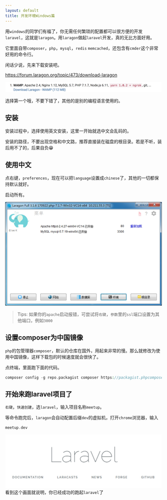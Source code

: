 ```yaml
---
layout: default
title: 开发环境Windows篇
---
```


用`windows`的同学们有福了，你无需任何繁琐的配置都可以很方便的开发`laravel`，这就是`laragon`。用`laragon`做起`laravel`开发，真的无比方面好用。

它里面自带`composer`，`php`，`mysql`，`redis` `memcached`，还包含有`cmder`这个非常好用的命令行。

闲话少说，先来下载安装吧。

https://forum.laragon.org/topic/473/download-laragon

![](media/15104970276094.jpg)

选择第一个哦，不要下错了，其他的是别的编程语言使用的。

## 安装

安装过程中，选择使用英文安装，这里一开始就选中文会乱码的。

安装的路径，不要出现空格和中文路，推荐直接装在磁盘的根目录。若是不听，装后用不了的，后果自负😁



## 使用中文

点右键，`preferences`，现在可以把`language`设置成`chinese`了，其他的一切都保持默认就好。

启动所有。

![](media/15104962351976.jpg)


>Tips: 如果你的`apache`启动报错，可尝试将`右键`，`参数`里的`ssl`端口设置为其他端口，例如`3000`


## 设置composer为中国镜像

`php`的包管理器`composer`，默认的仓库在国外，用起来非常的慢。那么就修改为使用中国镜像，这样下载包的时候速度就会很快了。

点终端，里面跑下面的代码。

```php
composer config -g repo.packagist composer https://packagist.phpcomposer.com
```


## 开始来跑laravel项目了

`右键`，`快速创建`，选`laravel`，输入项目名称`meetup`。

等命令跑完后，`laragon`会自动配置后缀`dev`的虚拟机，打开`chrome`浏览器，输入

```php
meetup.dev
```

![](media/15104962873020.jpg)
看到这个画面就说明，你已经成功的跑起`laravel`了

